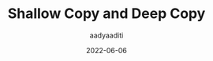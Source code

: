 ---
author: aadyaaditi
date: 2022-06-06
draft: true
permalink: false
publisher: thepracticaldev
tags:
  - javascript
target_url: https://dev.to/aditi05/shallow-copy-and-deep-copy-10hh
title: Shallow Copy and Deep Copy
---
